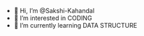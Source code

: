 - 👋 Hi, I’m @Sakshi-Kahandal
- 👀 I’m interested in CODING
- 🌱 I’m currently learning DATA STRUCTURE
  
